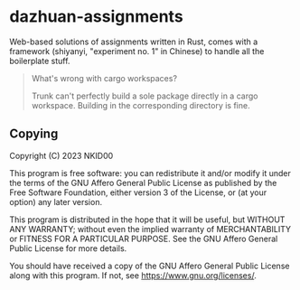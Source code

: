 # dazhuan-assignments

Web-based solutions of assignments written in Rust, comes with a framework (shiyanyi, "experiment no. 1" in Chinese) to handle all the boilerplate stuff.

> What's wrong with cargo workspaces?
>
> Trunk can't perfectly build a sole package directly in a cargo workspace. Building in the corresponding directory is fine.

## Copying

Copyright (C) 2023 NKID00

This program is free software: you can redistribute it and/or modify it under the terms of the GNU Affero General Public License as published by the Free Software Foundation, either version 3 of the License, or (at your option) any later version.

This program is distributed in the hope that it will be useful, but WITHOUT ANY WARRANTY; without even the implied warranty of MERCHANTABILITY or FITNESS FOR A PARTICULAR PURPOSE. See the GNU Affero General Public License for more details.

You should have received a copy of the GNU Affero General Public License along with this program. If not, see <https://www.gnu.org/licenses/>.
